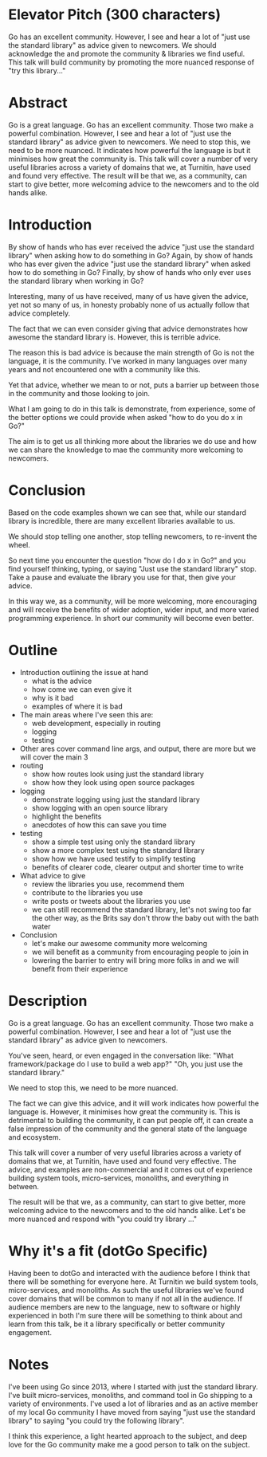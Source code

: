 # Elevator Pitch (300 characters)

Go has an excellent community. However, I see and hear a lot of "just use the standard library" as advice given to newcomers. We should acknowledge the and promote the community & libraries we find useful. This talk will build community by promoting the more nuanced response of "try this library..."

# Abstract
Go is a great language. Go has an excellent community. Those two make a powerful combination. However, I see and hear a lot of "just use the standard library" as advice given to newcomers. We need to stop this, we need to be more nuanced. It indicates how powerful the language is but it minimises how great the community is. This talk will cover a number of very useful libraries across a variety of domains that we, at Turnitin, have used and found very effective. The result will be that we, as a community, can start to give better, more welcoming advice to the newcomers and to the old hands alike.

# Introduction
By show of hands who has ever received the advice "just use the standard library" when asking how to do something in Go?
Again, by show of hands who has ever given the advice "just use the standard library" when asked how to do something in Go?
Finally, by show of hands who only ever uses the standard library when working in Go?

Interesting, many of us have received, many of us have given the advice, yet not so many of us, in honesty probably none of us actually follow that advice completely.

The fact that we can even consider giving that advice demonstrates how awesome the standard library is. However, this is terrible advice.

The reason this is bad advice is because the main strength of Go is not the language, it is the community. I've worked in many languages over many years and not encountered one with a community like this.

Yet that advice, whether we mean to or not, puts a barrier up between those in the community and those looking to join.

What I am going to do in this talk is demonstrate, from experience, some of the better options we could provide when asked "how to do you do x in Go?"

The aim is to get us all thinking more about the libraries we do use and how we can share the knowledge to mae the community more welcoming to newcomers.


# Conclusion
Based on the code examples shown we can see that, while our standard library is incredible, there are many excellent libraries available to us.

We should stop telling one another, stop telling newcomers, to re-invent the wheel.

So next time you encounter the question "how do I do x in Go?" and you find yourself thinking, typing, or saying "Just use the standard library" stop. Take a pause and evaluate the library you use for that, then give your advice.

In this way we, as a community, will be more welcoming, more encouraging and will receive the benefits of wider adoption, wider input, and more varied programming experience. In short our community will become even better.

# Outline

* Introduction outlining the issue at hand
    * what is the advice
    * how come we can even give it
    * why is it bad
    * examples of where it is bad
* The main areas where I've seen this are:
    * web development, especially in routing
    * logging
    * testing
* Other ares cover command line args, and output, there are more but we will cover the main 3
* routing
    * show how routes look using just the standard library
    * show how they look using open source packages
* logging
    * demonstrate logging using just the standard library
    * show logging with an open source library
    * highlight the benefits
    * anecdotes of how this can save you time
* testing
    * show a simple test using only the standard library
    * show a more complex test using the standard library
    * show how we have used testify to simplify testing
    * benefits of clearer code, clearer output and shorter time to write
* What advice to give
    * review the libraries you use, recommend them
    * contribute to the libraries you use
    * write posts or tweets about the libraries you use
    * we can still recommend the standard library, let's not swing too far the other way, as the Brits say don't throw the baby out with the bath water
* Conclusion
    * let's make our awesome community more welcoming
    * we will benefit as a community from encouraging people to join in
    * lowering the barrier to entry will bring more folks in and we will benefit from their experience

# Description

Go is a great language. Go has an excellent community. Those two make a powerful combination. However, I see and hear a lot of "just use the standard library" as advice given to newcomers.

You've seen, heard, or even engaged in the conversation like:
"What framework/package do I use to build a web app?"
"Oh, you just use the standard library."

We need to stop this, we need to be more nuanced.

The fact we can give this advice, and it will work indicates how powerful the language is. However, it minimises how great the community is. This is detrimental to building the community, it can put people off, it can create a false impression of the community and the general state of the language and ecosystem.

This talk will cover a number of very useful libraries across a variety of domains that we, at Turnitin, have used and found very effective. The advice, and examples are non-commercial and it comes out of experience building system tools, micro-services, monoliths, and everything in between.

The result will be that we, as a community, can start to give better, more welcoming advice to the newcomers and to the old hands alike. Let's be more nuanced and respond  with "you could try library ..."


# Why it's a fit (dotGo Specific)
Having been to dotGo and interacted with the audience before I think that there will be something for everyone here. At Turnitin we build system tools, micro-services, and monoliths. As such the useful libraries we've found cover domains that will be common to many if not all in the audience. If audience members are new to the language, new to software or highly experienced in both I'm sure there will be something to think about and learn from this talk, be it a library specifically or better community engagement.

# Notes
I've been using Go since 2013, where I started with just the standard library. I've built micro-services, monoliths, and command tool in Go shipping to a variety of environments. I've used a lot of libraries and as an active member of my local Go community I have moved from saying "just use the standard library" to saying "you could try the following library".

I think this experience, a light hearted approach to the subject, and deep love for the Go community make me a good person to talk on the subject.